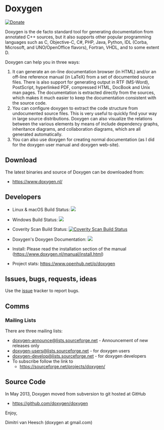 Doxygen
===============
[![Donate](https://img.shields.io/badge/Donate-PayPal-green.svg)](https://www.paypal.com/cgi-bin/webscr?cmd=_s-xclick&hosted_button_id=9HHLRBCC8B2B8)

Doxygen is the de facto standard tool for generating documentation from
annotated C++ sources, but it also supports other popular programming
languages such as C, Objective-C, C#, PHP, Java, Python, IDL
(Corba, Microsoft, and UNO/OpenOffice flavors), Fortran, VHDL,
and to some extent D.

Doxygen can help you in three ways:

1. It can generate an on-line documentation browser (in HTML) and/or an
   off-line reference manual (in LaTeX) from a set of documented source files.
   There is also support for generating output in RTF (MS-Word), PostScript,
   hyperlinked PDF, compressed HTML, DocBook and Unix man pages.
   The documentation is extracted directly from the sources, which makes
   it much easier to keep the documentation consistent with the source code.
2. You can configure doxygen to extract the code structure from undocumented
   source files. This is very useful to quickly find your way in large
   source distributions. Doxygen can also visualize the relations between
   the various elements by means of include dependency graphs, inheritance
   diagrams, and collaboration diagrams, which are all generated automatically.
3. You can also use doxygen for creating normal documentation (as I did for
   the doxygen user manual and doxygen web-site).

Download
---------
The latest binaries and source of Doxygen can be downloaded from:
* https://www.doxygen.nl/

Developers
---------
* Linux & macOS Build Status: <a href="https://travis-ci.com/doxygen/doxygen"><img src="https://travis-ci.com/doxygen/doxygen.svg?branch=master"/></a>
* Windows Build Status: <a href="https://ci.appveyor.com/project/doxygen/doxygen"><img src="https://ci.appveyor.com/api/projects/status/github/doxygen/doxygen"/></a>

* Coverity Scan Build Status: <a href="https://scan.coverity.com/projects/2860"> <img alt="Coverity Scan Build Status" src="https://scan.coverity.com/projects/2860/badge.svg"/> </a>

* Doxygen's Doxygen Documentation: <a href="https://codedocs.xyz/doxygen/doxygen/"><img src="https://codedocs.xyz/doxygen/doxygen.svg"/></a>

* Install: Please read the installation section of the manual (https://www.doxygen.nl/manual/install.html)

* Project stats: https://www.openhub.net/p/doxygen

Issues, bugs, requests, ideas
----------------------------------
Use the [issue](https://github.com/doxygen/doxygen/issues) tracker to report bugs.

Comms
----------------------------------
### Mailing Lists ###

There are three mailing lists:

* doxygen-announce@lists.sourceforge.net     - Announcement of new releases only
* doxygen-users@lists.sourceforge.net        - for doxygen users
* doxygen-develop@lists.sourceforge.net      - for doxygen developers
* To subscribe follow the link to
    * https://sourceforge.net/projects/doxygen/

Source Code
----------------------------------
In May 2013, Doxygen moved from
subversion to git hosted at GitHub
* https://github.com/doxygen/doxygen

Enjoy,

Dimitri van Heesch (doxygen at gmail.com)
